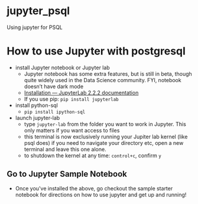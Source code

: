 # jupyter_psql
Using jupyter for PSQL
# How to use Jupyter with postgresql
- install Jupyter notebook or Jupyter lab
	- Jupyter notebook has some extra features, but is still in beta, though quite widely used in the Data Science community. FYI, notebook doesn’t have dark mode
	- [Installation — JupyterLab 2.2.2 documentation](https://jupyterlab.readthedocs.io/en/stable/getting_started/installation.html)
	- If you use pip: `pip install jupyterlab`
- install python-sql
	- `pip install ipython-sql`
- launch jupyter-lab
	- type `jupyter-lab` from the folder you want to work in Jupyter. This only matters if you want access to files
	- this terminal is now exclusively running your Jupiter lab kernel (like psql does) if you need to navigate your directory etc, open a new terminal and leave this one alone.
	- to shutdown the kernel at any time: `control+c`, confirm `y`

## Go to Jupyter Sample Notebook
- Once you've installed the above, go checkout the sample starter notebook for directions on how to use jupyter and get up and running!
